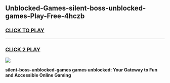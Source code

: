
## Unblocked-Games-silent-boss-unblocked-games-Play-Free-4hczb
<h3>
<a href="https://premium76.site?title=silent-boss-unblocked-games&ref=10A">CLICK TO PLAY</a></h3>
<hr>

<h3>
<a href="https://premium76.site?title=silent-boss-unblocked-games&ref=10A">CLICK 2 PLAY</a>
  
</h3>

<a href="https://premium76.site?title=silent-boss-unblocked-games&ref=10A"><img src="https://clearcache.store/games.png"></a>


**silent-boss-unblocked-games games unblocked: Your Gateway to Fun and Accessible Online Gaming**
